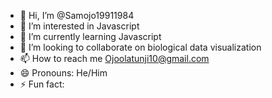 - 👋 Hi, I’m @Samojo19911984
- 👀 I’m interested in Javascript
- 🌱 I’m currently learning Javascript
- 💞️ I’m looking to collaborate on biological data visualization
- 📫 How to reach me Ojoolatunji10@gmail.com 
- 😄 Pronouns: He/Him
- ⚡ Fun fact: 

<!---
Mamamo1823/Mamamo1823 is a ✨ special ✨ repository because its `README.md` (this file) appears on your GitHub profile.
You can click the Preview link to take a look at your changes.
--->
